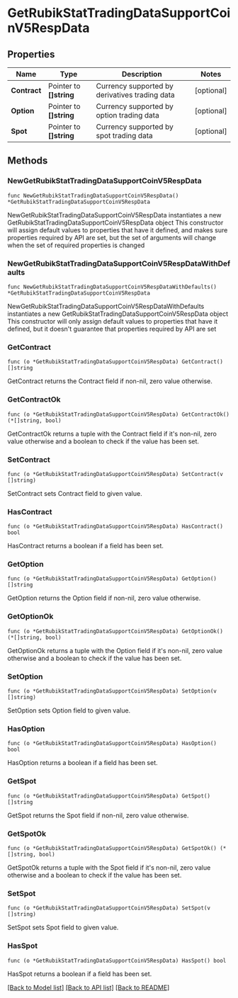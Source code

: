 # GetRubikStatTradingDataSupportCoinV5RespData

## Properties

Name | Type | Description | Notes
------------ | ------------- | ------------- | -------------
**Contract** | Pointer to **[]string** | Currency supported by derivatives trading data | [optional] 
**Option** | Pointer to **[]string** | Currency supported by option trading data | [optional] 
**Spot** | Pointer to **[]string** | Currency supported by spot trading data | [optional] 

## Methods

### NewGetRubikStatTradingDataSupportCoinV5RespData

`func NewGetRubikStatTradingDataSupportCoinV5RespData() *GetRubikStatTradingDataSupportCoinV5RespData`

NewGetRubikStatTradingDataSupportCoinV5RespData instantiates a new GetRubikStatTradingDataSupportCoinV5RespData object
This constructor will assign default values to properties that have it defined,
and makes sure properties required by API are set, but the set of arguments
will change when the set of required properties is changed

### NewGetRubikStatTradingDataSupportCoinV5RespDataWithDefaults

`func NewGetRubikStatTradingDataSupportCoinV5RespDataWithDefaults() *GetRubikStatTradingDataSupportCoinV5RespData`

NewGetRubikStatTradingDataSupportCoinV5RespDataWithDefaults instantiates a new GetRubikStatTradingDataSupportCoinV5RespData object
This constructor will only assign default values to properties that have it defined,
but it doesn't guarantee that properties required by API are set

### GetContract

`func (o *GetRubikStatTradingDataSupportCoinV5RespData) GetContract() []string`

GetContract returns the Contract field if non-nil, zero value otherwise.

### GetContractOk

`func (o *GetRubikStatTradingDataSupportCoinV5RespData) GetContractOk() (*[]string, bool)`

GetContractOk returns a tuple with the Contract field if it's non-nil, zero value otherwise
and a boolean to check if the value has been set.

### SetContract

`func (o *GetRubikStatTradingDataSupportCoinV5RespData) SetContract(v []string)`

SetContract sets Contract field to given value.

### HasContract

`func (o *GetRubikStatTradingDataSupportCoinV5RespData) HasContract() bool`

HasContract returns a boolean if a field has been set.

### GetOption

`func (o *GetRubikStatTradingDataSupportCoinV5RespData) GetOption() []string`

GetOption returns the Option field if non-nil, zero value otherwise.

### GetOptionOk

`func (o *GetRubikStatTradingDataSupportCoinV5RespData) GetOptionOk() (*[]string, bool)`

GetOptionOk returns a tuple with the Option field if it's non-nil, zero value otherwise
and a boolean to check if the value has been set.

### SetOption

`func (o *GetRubikStatTradingDataSupportCoinV5RespData) SetOption(v []string)`

SetOption sets Option field to given value.

### HasOption

`func (o *GetRubikStatTradingDataSupportCoinV5RespData) HasOption() bool`

HasOption returns a boolean if a field has been set.

### GetSpot

`func (o *GetRubikStatTradingDataSupportCoinV5RespData) GetSpot() []string`

GetSpot returns the Spot field if non-nil, zero value otherwise.

### GetSpotOk

`func (o *GetRubikStatTradingDataSupportCoinV5RespData) GetSpotOk() (*[]string, bool)`

GetSpotOk returns a tuple with the Spot field if it's non-nil, zero value otherwise
and a boolean to check if the value has been set.

### SetSpot

`func (o *GetRubikStatTradingDataSupportCoinV5RespData) SetSpot(v []string)`

SetSpot sets Spot field to given value.

### HasSpot

`func (o *GetRubikStatTradingDataSupportCoinV5RespData) HasSpot() bool`

HasSpot returns a boolean if a field has been set.


[[Back to Model list]](../README.md#documentation-for-models) [[Back to API list]](../README.md#documentation-for-api-endpoints) [[Back to README]](../README.md)


